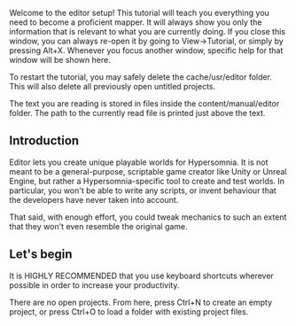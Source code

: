 Welcome to the editor setup!
This tutorial will teach you everything you need to become a proficient mapper.
It will always show you only the information that is relevant to what you are currently doing.
If you close this window, you can always re-open it by going to View->Tutorial, or simply by pressing Alt+X. 
Whenever you focus another window, specific help for that window will be shown here.

To restart the tutorial, you may safely delete the cache/usr/editor folder.
This will also delete all previously open untitled projects.
 
The text you are reading is stored in files inside the content/manual/editor folder.
The path to the currently read file is printed just above the text.

## Introduction

Editor lets you create unique playable worlds for Hypersomnia.
It is not meant to be a general-purpose, scriptable game creator like Unity or Unreal Engine,
but rather a Hypersomnia-specific tool to create and test worlds.
In particular, you won't be able to write any scripts,
or invent behaviour that the developers have never taken into account.

That said, with enough effort, you could tweak mechanics to such an extent that they won't even resemble the original game.

## Let's begin

It is HIGHLY RECOMMENDED that you use keyboard shortcuts wherever possible in order to increase your productivity.

There are no open projects. 
From here, press Ctrl+N to create an empty project,
or press Ctrl+O to load a folder with existing project files.

